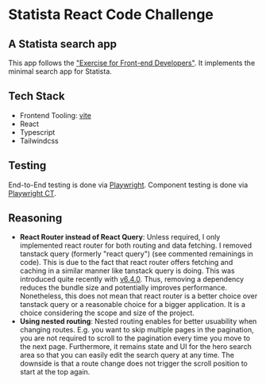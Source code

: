 # Statista React Code Challenge

## A Statista search app

This app follows the ["Exercise for Front-end Developers"](https://bitbucket.org/statista/advanced-code-challenge-react/src/master/). It implements the minimal search app for Statista.

## Tech Stack
* Frontend Tooling: [vite](https://vitejs.dev/)
* React
* Typescript
* Tailwindcss

## Testing
End-to-End testing is done via [Playwright](https://playwright.dev/). Component testing is done via [Playwright CT](https://playwright.dev/docs/test-components).

## Reasoning
* **React Router instead of React Query**: Unless required, I only implemented react router for both routing and data fetching. I removed tanstack query (formerly "react query") (see commented remainings in code). This is due to the fact that react router offers fetching and caching in a similar manner like tanstack query is doing. This was introduced quite recently with [v6.4.0](https://github.com/remix-run/react-router/releases/tag/react-router%406.4.0). Thus, removing a dependency reduces the bundle size and potentially improves performance. Nonetheless, this does not mean that react router is a better choice over tanstack query or a reasonable choice for a bigger application. It is a choice considering the scope and size of the project.
* **Using nested routing**: Nested routing enables for better usuability when changing routes. E.g. you want to skip multiple pages in the pagination, you are not required to scroll to the pagination every time you move to the next page. Furthermore, it remains state and UI for the hero search area so that you can easily edit the search query at any time. The downside is that a route change does not trigger the scroll position to start at the top again.
